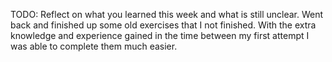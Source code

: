 TODO: Reflect on what you learned this week and what is still unclear.
Went back and finished up some old exercises that I not finished. With the extra knowledge and experience gained in the time between my first attempt I was able to complete them much easier.